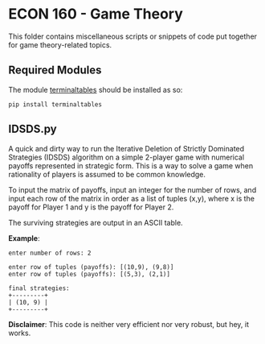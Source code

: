 # ECON 160 - Game Theory

This folder contains miscellaneous scripts or snippets of code put together for game theory-related topics.

## Required Modules
The module [terminaltables](https://github.com/Robpol86/terminaltables) should be installed as so:
```
pip install terminaltables
```

## IDSDS.py
A quick and dirty way to run the Iterative Deletion of Strictly Dominated Strategies (IDSDS) algorithm on a simple 2-player game with numerical payoffs represented in strategic form. This is a way to solve a game when rationality of players is assumed to be common knowledge.

To input the matrix of payoffs, input an integer for the number of rows, and input each row of the matrix in order as a list of tuples (x,y), where x is the payoff for Player 1 and y is the payoff for Player 2. 

The surviving strategies are output in an ASCII table.

**Example**:

```
enter number of rows: 2

enter row of tuples (payoffs): [(10,9), (9,8)]
enter row of tuples (payoffs): [(5,3), (2,1)]

final strategies:
+---------+
| (10, 9) |
+---------+
```

**Disclaimer**: This code is neither very efficient nor very robust, but hey, it works.